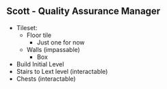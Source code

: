 ## Scott - Quality Assurance Manager
* Tileset:
    * Floor tile
        * Just one for now
    * Walls (impassable) 
        * Box
* Build Initial Level
* Stairs to Lext level (interactable)
* Chests (interactable)